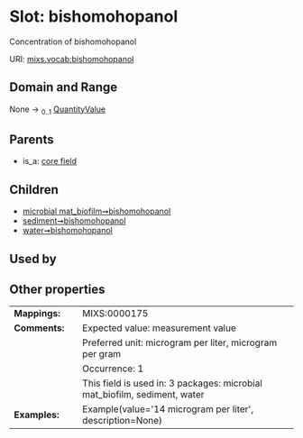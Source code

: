 
# Slot: bishomohopanol


Concentration of bishomohopanol

URI: [mixs.vocab:bishomohopanol](https://w3id.org/mixs/vocab/bishomohopanol)


## Domain and Range

None &#8594;  <sub>0..1</sub> [QuantityValue](QuantityValue.md)

## Parents

 *  is_a: [core field](core_field.md)

## Children

 *  [microbial mat_biofilm➞bishomohopanol](microbial_mat_biofilm_bishomohopanol.md)
 *  [sediment➞bishomohopanol](sediment_bishomohopanol.md)
 *  [water➞bishomohopanol](water_bishomohopanol.md)

## Used by


## Other properties

|  |  |  |
| --- | --- | --- |
| **Mappings:** | | MIXS:0000175 |
| **Comments:** | | Expected value: measurement value |
|  | | Preferred unit: microgram per liter, microgram per gram |
|  | | Occurrence: 1 |
|  | | This field is used in: 3 packages: microbial mat_biofilm, sediment, water |
| **Examples:** | | Example(value='14 microgram per liter', description=None) |

